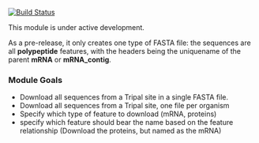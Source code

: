 [![Build Status](https://travis-ci.org/statonlab/tripal_quick_fasta.svg?branch=master)](https://travis-ci.org/statonlab/tripal_quick_fasta)


This module is under active development.

As a pre-release, it only creates one type of FASTA file: the sequences are all **polypeptide** features, with the headers being the uniquename of the parent **mRNA** or **mRNA_contig**.


### Module Goals

* Download all sequences from a Tripal site in a single FASTA file.
* Download all sequences from a Tripal site, one file per organism
* Specify which type of feature to download (mRNA, proteins)
* specify which feature should bear the name based on the feature relationship (Download the proteins, but named as the mRNA)